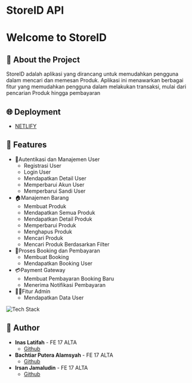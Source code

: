 


 # StoreID API
  <h1>Welcome to StoreID</h1>

<!-- PROJECT LOGO -->

## 📑 About the Project
StoreID adalah aplikasi yang dirancang untuk memudahkan pengguna dalam mencari dan memesan Produk. Aplikasi ini menawarkan berbagai fitur yang memudahkan pengguna dalam melakukan transaksi, mulai dari pencarian Produk hingga pembayaran


## 🌐 Deployment
 - [NETLIFY](https://store-id.netlify.app/)

## 🔮 Features
- 👤Autentikasi dan Manajemen User
    - Registrasi User
    - Login User
    - Mendapatkan Detail User
    - Memperbarui Akun User
    - Memperbarui Sandi User
- 🏠Manajemen Barang
    - Membuat Produk
    - Mendapatkan Semua Produk
    - Mendapatkan Detail Produk
    - Memperbarui Produk
    - Menghapus Produk
    - Mencari Produk
    - Mencari Produk Berdasarkan Filter
- 📅Proses Booking dan Pembayaran
    - Membuat Booking
    - Mendapatkan Booking User
- 💳Payment Gateway
    - Membuat Pembayaran Booking Baru
    - Menerima Notifikasi Pembayaran
- 👮‍♂️Fitur Admin
    - Mendapatkan Data User




![Tech Stack](https://github-readme-tech-stack.vercel.app/api/cards?title=Tech+Stack&fontSize=20&lineCount=1&theme=facebook&width=1200&bg=%231a191e&badge=%232a292e&border=%232a292e&titleColor=%231771e6&line1=react%2Creact%2C00c6ff%3Btypescript%2Ctypescript%2C0083ff%3Btailwindcss%2Ctailwindcss%2C00e3ff%3Bzod%2Czod%2C0096ff%3Breact+router+dom%2Creact+router+dom%2C00ff79%3Bleaflet%2Cleaflet%2Ca3c98b%3Baxios%2Caxios%2C66266e%3Bprettier%2Cprettier%2C2930a7%3Bshadcn+ui%2Cshadcn+ui%2Cd36d87%3B)


 
 

## 🤖 Author

- **Inas Latifah** - FE 17 ALTA
  - [Github](https://github.com/inaslathifah)
- **Bachtiar Putera Alamsyah** - FE 17 ALTA
  - [Github](https://github.com/BachtiaraPutera10)
- **Irsan Jamaludin** - FE 17 ALTA
  - [Github](https://github.com/IrsanJam)
